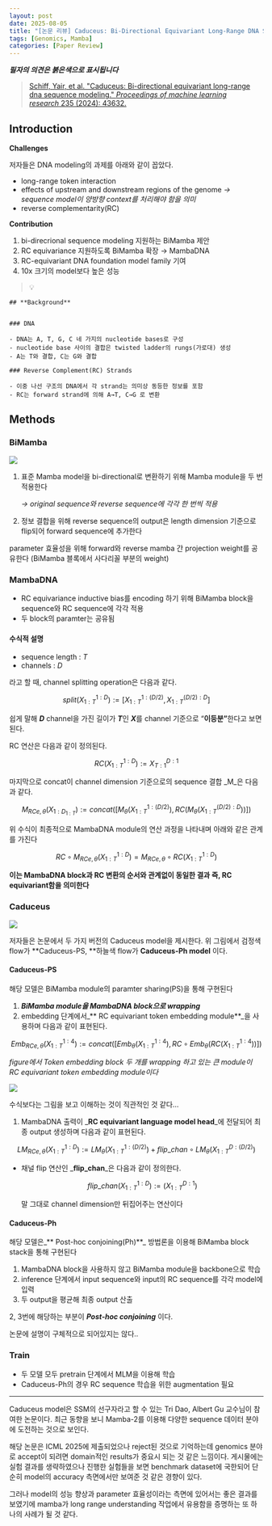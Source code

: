 ```yaml
---
layout: post
date: 2025-08-05
title: "[논문 리뷰] Caduceus: Bi-Directional Equivariant Long-Range DNA Sequence Modeling"
tags: [Genomics, Mamba]
categories: [Paper Review]
---
```


<span class="notion-red">_**필자의 의견은 붉은색으로 표시됩니다**_</span>


> [Schiff, Yair, et al. "Caduceus: Bi-directional equivariant long-range dna sequence modeling." ](https://pmc.ncbi.nlm.nih.gov/articles/PMC12189541/)[_Proceedings of machine learning research_](https://pmc.ncbi.nlm.nih.gov/articles/PMC12189541/)[ 235 (2024): 43632.](https://pmc.ncbi.nlm.nih.gov/articles/PMC12189541/)



## Introduction


**Challenges**


저자들은 DNA modeling의 과제를 아래와 같이 꼽았다.

- long-range token interaction
- effects of upstream and downstream regions of the genome 
_→ sequence model이 양방향 context를 처리해야 함을 의미_
- reverse complementarity(RC)

**Contribution**

1. bi-direcrional sequence modeling 지원하는 BiMamba 제안
1. RC equivariance 지원하도록 BiMamba 확장 → MambaDNA
1. RC-equivariant DNA foundation model family 기여
1. 10x 크기의 model보다 높은 성능

> 💡 


	## **Background**


	### DNA

	- DNA는 A, T, G, C 네 가지의 nucleotide bases로 구성
	- nucleotide base 사이의 결합은 twisted ladder의 rungs(가로대) 생성
	- A는 T와 결합, C는 G와 결합

	### Reverse Complement(RC) Strands

	- 이중 나선 구조의 DNA에서 각 strand는 의미상 동등한 정보를 포함
	- RC는 forward strand에 의해 A→T, C→G 로 변환


## Methods



### BiMamba


![](https://prod-files-secure.s3.us-west-2.amazonaws.com/542b861c-36a8-4051-84e5-8804b6728dba/2c247d59-7815-4980-99f0-8f0d21f445a7/image.png?X-Amz-Algorithm=AWS4-HMAC-SHA256&X-Amz-Content-Sha256=UNSIGNED-PAYLOAD&X-Amz-Credential=ASIAZI2LB466ZNSM5XOL%2F20250917%2Fus-west-2%2Fs3%2Faws4_request&X-Amz-Date=20250917T190118Z&X-Amz-Expires=3600&X-Amz-Security-Token=IQoJb3JpZ2luX2VjEDEaCXVzLXdlc3QtMiJIMEYCIQCwh5El6ZZpFPjxdJzYPGfUlEreft2aO6AvORAfioXo9gIhAJDdUG4oFPolfnRL9MVseSutron7tVqt86C0%2B7frO%2BRQKogECKr%2F%2F%2F%2F%2F%2F%2F%2F%2F%2FwEQABoMNjM3NDIzMTgzODA1IgwQOd5Ry0iyswvXgz0q3AP1B7wb73K%2Bvs1l2RTCjHmI9jtDRxKlBx5lH7vuzvCfm3UdCArPysxwiAAO4o0jBvSpw1Q0MtRfLeVmi6KXJj%2FzzEOCxyEqseFB4Ie7ZnAZOfiY9vZbyCzEncVTr%2BcU%2FR88jKG6OBiKCWTIrp04rHXZ9p%2BJszKcCLMa3mFco93O29%2B1M308%2FtPwMVDbjl%2FgKahMHuYaowLvmpuwQsA6JwtgvZa9x2fu8PUWLjwW%2FM%2FDPCrCwmnCo3Iz0PYqlxmL92I8ZCJRrIGn3zV08B%2FzSOiP2iHRwTWnO7O2CgyrZB4eJdVkj6WKCi0gbbP3UJd843qhHJ4N5Z5wUvl4cgjlxNG9%2F5E1NaC%2BJdkJ12YM85Dcu74R7k7tvTmqPV%2FN10FMT7PAQ4FP206bGLcxlJShkGTwQqkqbePLPqi%2BI1pBNB0sl%2BaAb20k1GC9VVTpQcsSz5OowERAtDfYAYSLEyc2M6BIScJmjuJ9e4pcdl0bxGjSE2aOWRNwPbxlZmtqp6VwxjvhYnP49apsIV5NK8CEVkXawNGN3UtmoIU%2BN4Zl0vMb99BArxEB3JW9BeN7XDRp2UICT8r1FIpPjPOU8djKTZFNDUDoWo2R0bQA1b6gTTGP7pp524o1DoqzkT3mezCV1avGBjqkAfczUnvn9RMDh7u0C4a8Rtn2zAHjOxG%2BmWLl4eBQFPIhnfs8jnCzG%2FgKbL8X%2Fy4W3Dk8YJggWSM04QMPbOMEo3iMp3RDKY8PvziPBGfGmdmSa0k9Eh7ix5VlUFXNNeQJvrSxvqHgbqbaBz3hRgK6fKIIeYupwnhOtWrxFP45Jo831SZCZ3NRSe7fIg911jFgKgMACUActM9lvlgwZydX4Ql23GQ9&X-Amz-Signature=842365d86d9ed7022cbe7af31674c775de8e575356e152dc3cbae68b5dfad370&X-Amz-SignedHeaders=host&x-amz-checksum-mode=ENABLED&x-id=GetObject)

1. 표준 Mamba model을 bi-directional로 변환하기 위해 Mamba module을 두 번 적용한다

	_→ original sequence와 reverse sequence에 각각 한 번씩 적용_

1. 정보 결합을 위해 reverse sequence의 output은 length dimension 기준으로 flip되어 forward sequence에 추가한다

parameter 효율성을 위해 forward와 reverse mamba 간 projection weight를 공유한다 (BiMamba 블록에서 사다리꼴 부분의 weight)



### MambaDNA

- RC equivariance inductive bias를 encoding 하기 위해 BiMamba block을 sequence와 RC sequence에 각각 적용
- 두 block의 paramter는 공유됨


#### 수식적 설명

- sequence length : _T_
- channels : _D_

라고 할 때,  channel splitting operation은 다음과 같다.


$$
split(X^{1:D}_{1:T}):=[X^{1:(D/2)}_{1:T},X^{(D/2):D}_{1:T}]
$$


<span class="notion-red">쉽게 말해 </span><span class="notion-red">_**D**_</span><span class="notion-red"> channel을 가진 길이가 </span><span class="notion-red">_**T**_</span><span class="notion-red">인 </span><span class="notion-red">_**X**_</span><span class="notion-red">를 channel 기준으로 “</span><span class="notion-red">**이등분”**</span><span class="notion-red">한다고 보면 된다.</span>


RC 연산은 다음과 같이 정의된다.


$$
RC(X^{1:D}_{1:T}):=X^{D:1}_{T:1}
$$


마지막으로 concat이 channel dimension 기준으로의 sequence 결합 _M_은 다음과 같다.


$$
M_{RCe,\theta}(X_{1:D_{1:T}}):=concat([M_{\theta}(X^{1:(D/2)}_{1:T}),RC(M_{\theta}(X^{(D/2):D}_{1:T}))])
$$


위 수식이 최종적으로 MambaDNA module의 연산 과정을 나타내며 아래와 같은 관계를 가진다


$$
RC\circ M_{RCe,\theta}(X^{1:D}_{1:T}) = M_{RCe,\theta} \circ RC(X^{1:D}_{1:T})
$$


**이는 MambaDNA block과 RC 변환의 순서와 관계없이 동일한 결과 즉, RC equivariant함을 의미한다**



### Caduceus


![](https://prod-files-secure.s3.us-west-2.amazonaws.com/542b861c-36a8-4051-84e5-8804b6728dba/f94a60d7-8145-473b-aef9-7c68d3ec604a/image.png?X-Amz-Algorithm=AWS4-HMAC-SHA256&X-Amz-Content-Sha256=UNSIGNED-PAYLOAD&X-Amz-Credential=ASIAZI2LB466ZNSM5XOL%2F20250917%2Fus-west-2%2Fs3%2Faws4_request&X-Amz-Date=20250917T190119Z&X-Amz-Expires=3600&X-Amz-Security-Token=IQoJb3JpZ2luX2VjEDEaCXVzLXdlc3QtMiJIMEYCIQCwh5El6ZZpFPjxdJzYPGfUlEreft2aO6AvORAfioXo9gIhAJDdUG4oFPolfnRL9MVseSutron7tVqt86C0%2B7frO%2BRQKogECKr%2F%2F%2F%2F%2F%2F%2F%2F%2F%2FwEQABoMNjM3NDIzMTgzODA1IgwQOd5Ry0iyswvXgz0q3AP1B7wb73K%2Bvs1l2RTCjHmI9jtDRxKlBx5lH7vuzvCfm3UdCArPysxwiAAO4o0jBvSpw1Q0MtRfLeVmi6KXJj%2FzzEOCxyEqseFB4Ie7ZnAZOfiY9vZbyCzEncVTr%2BcU%2FR88jKG6OBiKCWTIrp04rHXZ9p%2BJszKcCLMa3mFco93O29%2B1M308%2FtPwMVDbjl%2FgKahMHuYaowLvmpuwQsA6JwtgvZa9x2fu8PUWLjwW%2FM%2FDPCrCwmnCo3Iz0PYqlxmL92I8ZCJRrIGn3zV08B%2FzSOiP2iHRwTWnO7O2CgyrZB4eJdVkj6WKCi0gbbP3UJd843qhHJ4N5Z5wUvl4cgjlxNG9%2F5E1NaC%2BJdkJ12YM85Dcu74R7k7tvTmqPV%2FN10FMT7PAQ4FP206bGLcxlJShkGTwQqkqbePLPqi%2BI1pBNB0sl%2BaAb20k1GC9VVTpQcsSz5OowERAtDfYAYSLEyc2M6BIScJmjuJ9e4pcdl0bxGjSE2aOWRNwPbxlZmtqp6VwxjvhYnP49apsIV5NK8CEVkXawNGN3UtmoIU%2BN4Zl0vMb99BArxEB3JW9BeN7XDRp2UICT8r1FIpPjPOU8djKTZFNDUDoWo2R0bQA1b6gTTGP7pp524o1DoqzkT3mezCV1avGBjqkAfczUnvn9RMDh7u0C4a8Rtn2zAHjOxG%2BmWLl4eBQFPIhnfs8jnCzG%2FgKbL8X%2Fy4W3Dk8YJggWSM04QMPbOMEo3iMp3RDKY8PvziPBGfGmdmSa0k9Eh7ix5VlUFXNNeQJvrSxvqHgbqbaBz3hRgK6fKIIeYupwnhOtWrxFP45Jo831SZCZ3NRSe7fIg911jFgKgMACUActM9lvlgwZydX4Ql23GQ9&X-Amz-Signature=750f660c33d3db3d283605117887867aeb69380dd53d3f473c405f1199e8cea8&X-Amz-SignedHeaders=host&x-amz-checksum-mode=ENABLED&x-id=GetObject)


저자들은 논문에서 두 가지 버전의 Caduceus model을 제시한다. 위 그림에서 검정색 flow가 **Caduceus-PS, **하늘색 flow가 **Caduceus-Ph model** 이다.



#### Caduceus-PS


해당 모델은 BiMamba module의 paramter sharing(PS)을 통해 구현된다

1. _**BiMamba module을 MambaDNA block으로 wrapping**_
1. embedding 단계에서_** RC equivariant token embedding module**_을 사용하며 다음과 같이 표현된다.

$$
Emb_{RCe,\theta}(X^{1:4}_{1:T}):=concat([Emb_{\theta}(X^{1:4}_{1:T}),RC \circ Emb_{\theta}(RC(X^{1:4}_{1:T}))])
$$


_figure에서 Token embedding block 두 개를 wrapping 하고 있는 큰 module이 RC equivariant token embedding module이다_


![](https://prod-files-secure.s3.us-west-2.amazonaws.com/542b861c-36a8-4051-84e5-8804b6728dba/b175e4da-71eb-4e91-8c23-a06dabe673c9/image.png?X-Amz-Algorithm=AWS4-HMAC-SHA256&X-Amz-Content-Sha256=UNSIGNED-PAYLOAD&X-Amz-Credential=ASIAZI2LB466ZNSM5XOL%2F20250917%2Fus-west-2%2Fs3%2Faws4_request&X-Amz-Date=20250917T190119Z&X-Amz-Expires=3600&X-Amz-Security-Token=IQoJb3JpZ2luX2VjEDEaCXVzLXdlc3QtMiJIMEYCIQCwh5El6ZZpFPjxdJzYPGfUlEreft2aO6AvORAfioXo9gIhAJDdUG4oFPolfnRL9MVseSutron7tVqt86C0%2B7frO%2BRQKogECKr%2F%2F%2F%2F%2F%2F%2F%2F%2F%2FwEQABoMNjM3NDIzMTgzODA1IgwQOd5Ry0iyswvXgz0q3AP1B7wb73K%2Bvs1l2RTCjHmI9jtDRxKlBx5lH7vuzvCfm3UdCArPysxwiAAO4o0jBvSpw1Q0MtRfLeVmi6KXJj%2FzzEOCxyEqseFB4Ie7ZnAZOfiY9vZbyCzEncVTr%2BcU%2FR88jKG6OBiKCWTIrp04rHXZ9p%2BJszKcCLMa3mFco93O29%2B1M308%2FtPwMVDbjl%2FgKahMHuYaowLvmpuwQsA6JwtgvZa9x2fu8PUWLjwW%2FM%2FDPCrCwmnCo3Iz0PYqlxmL92I8ZCJRrIGn3zV08B%2FzSOiP2iHRwTWnO7O2CgyrZB4eJdVkj6WKCi0gbbP3UJd843qhHJ4N5Z5wUvl4cgjlxNG9%2F5E1NaC%2BJdkJ12YM85Dcu74R7k7tvTmqPV%2FN10FMT7PAQ4FP206bGLcxlJShkGTwQqkqbePLPqi%2BI1pBNB0sl%2BaAb20k1GC9VVTpQcsSz5OowERAtDfYAYSLEyc2M6BIScJmjuJ9e4pcdl0bxGjSE2aOWRNwPbxlZmtqp6VwxjvhYnP49apsIV5NK8CEVkXawNGN3UtmoIU%2BN4Zl0vMb99BArxEB3JW9BeN7XDRp2UICT8r1FIpPjPOU8djKTZFNDUDoWo2R0bQA1b6gTTGP7pp524o1DoqzkT3mezCV1avGBjqkAfczUnvn9RMDh7u0C4a8Rtn2zAHjOxG%2BmWLl4eBQFPIhnfs8jnCzG%2FgKbL8X%2Fy4W3Dk8YJggWSM04QMPbOMEo3iMp3RDKY8PvziPBGfGmdmSa0k9Eh7ix5VlUFXNNeQJvrSxvqHgbqbaBz3hRgK6fKIIeYupwnhOtWrxFP45Jo831SZCZ3NRSe7fIg911jFgKgMACUActM9lvlgwZydX4Ql23GQ9&X-Amz-Signature=90f524b65588ac6313c585d1380b3389c082f858b344a6ee4ebcc23e449f8f7f&X-Amz-SignedHeaders=host&x-amz-checksum-mode=ENABLED&x-id=GetObject)


<span class="notion-red">수식보다는 그림을 보고 이해하는 것이 직관적인 것 같다…</span>

1. MambaDNA 출력이 _**RC equivariant language model head**_에 전달되어 최종 output 생성하며 다음과 같이 표현된다.

$$
LM_{RCe,\theta}(X^{1:D}_{1:T}):= LM_{\theta}(X^{1:(D/2)}_{1:T})+flip\_chan\circ LM_{\theta}(X^{D:(D/2)}_{1:T})
$$

- 채널 flip 연산인 _**flip\_chan**_은 다음과 같이 정의한다.

	$$
	flip\_chan(X^{1:D}_{1:T}):=(X^{D:1}_{1:T})
	$$


	말 그대로 channel dimension만 뒤집어주는 연산이다



#### Caduceus-Ph


해당 모델은_** Post-hoc conjoining(Ph)**_ 방법론을 이용해 BiMamba block stack을 통해 구현된다

1. MambaDNA block을 사용하지 않고 BiMamba module을 backbone으로 학습
1. inference 단계에서 input sequence와 input의 RC sequence를 각각 model에 입력
1. 두 output을 평균해 최종 output 산출

2, 3번에 해당하는 부분이 _**Post-hoc conjoining**_ 이다.


<span class="notion-red">논문에 설명이 구체적으로 되어있지는 않다..</span>



### Train

- 두 모델 모두 pretrain 단계에서 MLM을 이용해 학습
- Caduceus-Ph의 경우 RC sequence 학습을 위한 augmentation 필요

---


<span class="notion-red">Caduceus model은 SSM의 선구자라고 할 수 있는 Tri Dao, Albert Gu 교수님이 참여한 논문이다. 최근 동향을 보니 Mamba-2를 이용해 다양한 sequence 데이터 분야에 도전하는 것으로 보인다.</span>


<span class="notion-red">해당 논문은 ICML 2025에 제출되었으나 reject된 것으로 기억하는데 genomics 분야로 accept이 되려면 domain적인 results가 중요시 되는 것 같은 느낌이다. 게시물에는 실험 결과를 생략하였으나 진행한 실험들을 보면 benchmark dataset에 국한되어 단순히 model의 accuracy 측면에서만 보여준 것 같은 경향이 있다.</span>


<span class="notion-red">그러나 model의 성능 향상과 parameter 효율성이라는 측면에 있어서는 좋은 결과를 보였기에 mamba가 long range understanding 작업에서 유용함을 증명하는 또 하나의 사례가 될 것 같다.</span>


